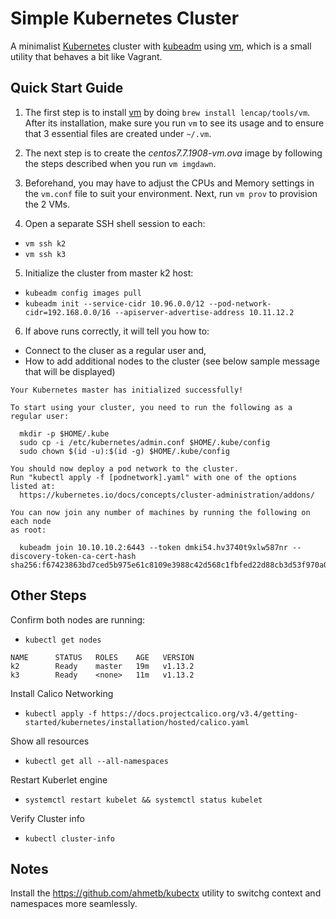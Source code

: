 # Simple Kubernetes Cluster
A minimalist [Kubernetes](https://kubernetes.io/) cluster with [kubeadm](https://kubernetes.io/docs/setup/independent/create-cluster-kubeadm/) using [vm](https://github.com/lencap/vm), which is a small utility that behaves a bit like Vagrant. 

## Quick Start Guide
1. The first step is to install [vm](https://github.com/lencap/vm) by doing `brew install lencap/tools/vm`. After its  installation, make sure you run `vm` to see its usage and to ensure that 3 essential files are created under `~/.vm`.

2. The next step is to create the *centos7.7.1908-vm.ova* image by following the steps described when you run `vm imgdawn`.

3. Beforehand, you may have to adjust the CPUs and Memory settings in the `vm.conf` file to suit your environment. Next, run `vm prov` to provision the 2 VMs. 

4. Open a separate SSH shell session to each:
  * `vm ssh k2`
  * `vm ssh k3`

5. Initialize the cluster from master k2 host:
  * `kubeadm config images pull`
  * `kubeadm init --service-cidr 10.96.0.0/12 --pod-network-cidr=192.168.0.0/16 --apiserver-advertise-address 10.11.12.2`

6. If above runs correctly, it will tell you how to:
  * Connect to the cluser as a regular user and,
  * How to add additional nodes to the cluster (see below sample message that will be displayed)

```
Your Kubernetes master has initialized successfully!

To start using your cluster, you need to run the following as a regular user:

  mkdir -p $HOME/.kube
  sudo cp -i /etc/kubernetes/admin.conf $HOME/.kube/config
  sudo chown $(id -u):$(id -g) $HOME/.kube/config

You should now deploy a pod network to the cluster.
Run "kubectl apply -f [podnetwork].yaml" with one of the options listed at:
  https://kubernetes.io/docs/concepts/cluster-administration/addons/

You can now join any number of machines by running the following on each node
as root:

  kubeadm join 10.10.10.2:6443 --token dmki54.hv3740t9xlw587nr --discovery-token-ca-cert-hash sha256:f67423863bd7ced5b975e61c8109e3988c42d568c1fbfed22d88cb3d53f970a0
```

## Other Steps
Confirm both nodes are running:
  * `kubectl get nodes`

```
NAME      STATUS   ROLES    AGE   VERSION
k2        Ready    master   19m   v1.13.2
k3        Ready    <none>   11m   v1.13.2
```

Install Calico Networking
  * `kubectl apply -f https://docs.projectcalico.org/v3.4/getting-started/kubernetes/installation/hosted/calico.yaml`

Show all resources
  * `kubectl get all --all-namespaces`

Restart Kuberlet engine
  * `systemctl restart kubelet && systemctl status kubelet`

Verify Cluster info
  * `kubectl cluster-info`

## Notes
Install the https://github.com/ahmetb/kubectx utility to switchg context and namespaces more seamlessly.
